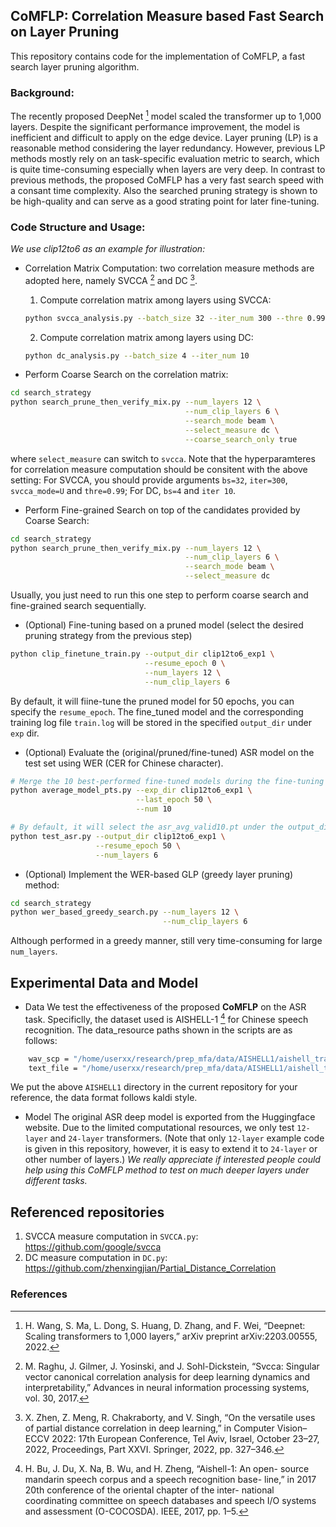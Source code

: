 ## CoMFLP: Correlation Measure based Fast Search on Layer Pruning
This repository contains code for the implementation of CoMFLP, a fast search layer pruning algorithm.

### Background:
The recently proposed DeepNet [^1] model scaled the transformer up to 1,000 layers. Despite the significant performance improvement, the model is inefficient and difficult to apply on the 
edge device. Layer pruning (LP) is a reasonable method considering the layer redundancy. However, previous LP methods mostly rely on an task-specific evaluation metric to search, which is
quite time-consuming especially when layers are very deep. In contrast to previous methods, the proposed CoMFLP has a very fast search speed with a consant time complexity. Also the searched
pruning strategy is shown to be high-quality and can serve as a good strating point for later fine-tuning.

### Code Structure and Usage:
*We use clip12to6 as an example for illustration:*
- Correlation Matrix Computation: two correlation measure methods are adopted here, namely SVCCA [^2] and DC [^3]. 

  1. Compute correlation matrix among layers using SVCCA:
  ```bash
  python svcca_analysis.py --batch_size 32 --iter_num 300 --thre 0.99 --mode U
  ```
  2. Compute correlation matrix among layers using DC:
  ```bash
  python dc_analysis.py --batch_size 4 --iter_num 10
  ```
- Perform Coarse Search on the correlation matrix:
```bash
cd search_strategy
python search_prune_then_verify_mix.py --num_layers 12 \
                                       --num_clip_layers 6 \
                                       --search_mode beam \
                                       --select_measure dc \
                                       --coarse_search_only true
```
where `select_measure` can switch to `svcca`. Note that the hyperparamteres for correlation measure computation should be consitent with the above setting: For SVCCA, you should provide arguments `bs=32`, `iter=300`, `svcca_mode=U` and `thre=0.99`; For DC, `bs=4` and `iter 10`.

- Perform Fine-grained Search on top of the candidates provided by Coarse Search:
```bash
cd search_strategy
python search_prune_then_verify_mix.py --num_layers 12 \
                                       --num_clip_layers 6 \
                                       --search_mode beam \
                                       --select_measure dc 
```
Usually, you just need to run this one step to perform coarse search and fine-grained search sequentially.

- (Optional) Fine-tuning based on a pruned model (select the desired pruning strategy from the previous step)
```bash
python clip_finetune_train.py --output_dir clip12to6_exp1 \
                              --resume_epoch 0 \
                              --num_layers 12 \
                              --num_clip_layers 6
```
By default, it will fiine-tune the pruned model for 50 epochs, you can specify the `resume_epoch`. The fine_tuned model and the corresponding training log file `train.log` will be stored in the specified `output_dir` under `exp` dir.

- (Optional) Evaluate the (original/pruned/fine-tuned) ASR model on the test set using WER (CER for Chinese character).
```bash
# Merge the 10 best-performed fine-tuned models during the fine-tuning process
python average_model_pts.py --exp_dir clip12to6_exp1 \
                            --last_epoch 50 \
                            --num 10

# By default, it will select the asr_avg_valid10.pt under the output_dir to decode 
python test_asr.py --output_dir clip12to6_exp1 \
                   --resume_epoch 50 \
                   --num_layers 6
```

- (Optional) Implement the WER-based GLP (greedy layer pruning) method:
```bash
cd search_strategy 
python wer_based_greedy_search.py --num_layers 12 \
                                  --num_clip_layers 6
```
Although performed in a greedy manner, still very time-consuming for large `num_layers`. 


## Experimental Data and Model
- Data
We test the effectiveness of the proposed **CoMFLP** on the ASR task. Specificlly, the dataset used is AISHELL-1 [^4] for Chinese speech recognition.
The data_resource paths shown in the scripts are as follows:
```bash
    wav_scp = "/home/userxx/research/prep_mfa/data/AISHELL1/aishell_train/wav.scp"
    text_file = "/home/userxx/research/prep_mfa/data/AISHELL1/aishell_train/text" 
```
We put the above `AISHELL1` directory in the current repository for your reference, the data format follows kaldi style.

- Model
The original ASR deep model is exported from the Huggingface website. Due to the limited computational resources, we only test `12-layer` and `24-layer` transformers. (Note that only `12-layer` example code is given in this repository, however, it is easy to extend it to `24-layer` or other number of layers.)
*We really appreciate if interested people could help using this CoMFLP method to test on much deeper layers under different tasks.* 


## Referenced repositories
1. SVCCA measure computation in `SVCCA.py`: https://github.com/google/svcca
2. DC measure computation in `DC.py`: https://github.com/zhenxingjian/Partial_Distance_Correlation


### References
[^1]: H. Wang, S. Ma, L. Dong, S. Huang, D. Zhang, and F. Wei,
“Deepnet: Scaling transformers to 1,000 layers,” arXiv preprint
arXiv:2203.00555, 2022.

[^2]: M. Raghu, J. Gilmer, J. Yosinski, and J. Sohl-Dickstein, “Svcca:
Singular vector canonical correlation analysis for deep learning
dynamics and interpretability,” Advances in neural information
processing systems, vol. 30, 2017.

[^3]: X. Zhen, Z. Meng, R. Chakraborty, and V. Singh, “On the versatile
uses of partial distance correlation in deep learning,” in Computer
Vision–ECCV 2022: 17th European Conference, Tel Aviv, Israel,
October 23–27, 2022, Proceedings, Part XXVI. Springer, 2022,
pp. 327–346.

[^4]: H. Bu, J. Du, X. Na, B. Wu, and H. Zheng, “Aishell-1: An open-
source mandarin speech corpus and a speech recognition base-
line,” in 2017 20th conference of the oriental chapter of the inter-
national coordinating committee on speech databases and speech
I/O systems and assessment (O-COCOSDA). IEEE, 2017, pp.
1–5.
